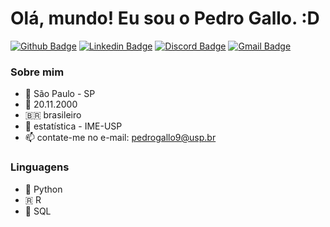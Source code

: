 # Olá, mundo! Eu sou o Pedro Gallo. :D

[![Github Badge](https://img.shields.io/badge/-Github-000?style=for-the-badge&logo=Github&logoColor=white&link=https://github.com/PHGallo)](https://github.com/PHGallo)
[![Linkedin Badge](https://img.shields.io/badge/-LinkedIn-%230077B5?style=for-the-badge&logo=linkedin&logoColor=white&link=https://www.linkedin.com/in/pedro-gallo-10368b191/)](https://www.linkedin.com/in/pedro-gallo-10368b191/)
[![Discord Badge](https://img.shields.io/badge/Discord-7289DA?style=for-the-badge&logo=discord&logoColor=white&link=https://discordapp.com/users/431933096649293824/)](https://discordapp.com/users/431933096649293824/)
[![Gmail Badge](https://img.shields.io/badge/-Gmail-%23333?style=for-the-badge&logo=gmail&logoColor=white&link=mailto:pedrogallo9@usp.br)](mailto:pedrogallo9@usp.br)

### Sobre mim
- 🏡 São Paulo - SP
- 🎂 20.11.2000
- 🇧🇷 brasileiro
- 🔭 estatística - IME-USP
- 📫 contate-me no e-mail: pedrogallo9@usp.br

### Linguagens
- 🐍 Python
- 🇷 R
- 🐘 SQL

 
